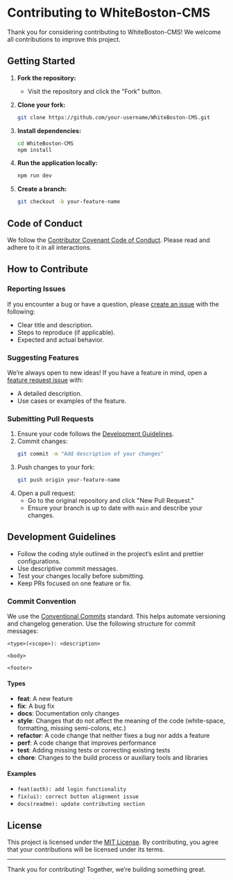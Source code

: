 # Contributing to WhiteBoston-CMS

Thank you for considering contributing to WhiteBoston-CMS! We welcome all contributions to improve this project.

## Getting Started

1. **Fork the repository:**

   - Visit the repository and click the "Fork" button.

2. **Clone your fork:**

   ```bash
   git clone https://github.com/your-username/WhiteBoston-CMS.git
   ```

3. **Install dependencies:**

   ```bash
   cd WhiteBoston-CMS
   npm install
   ```

4. **Run the application locally:**

   ```bash
   npm run dev
   ```

5. **Create a branch:**
   ```bash
   git checkout -b your-feature-name
   ```

## Code of Conduct

We follow the [Contributor Covenant Code of Conduct](CODE_OF_CONDUCT.md). Please read and adhere to it in all interactions.

## How to Contribute

### Reporting Issues

If you encounter a bug or have a question, please [create an issue](https://github.com/WhiteBoston-CMS/WhiteBoston-CMS/issues) with the following:

- Clear title and description.
- Steps to reproduce (if applicable).
- Expected and actual behavior.

### Suggesting Features

We’re always open to new ideas! If you have a feature in mind, open a [feature request issue](https://github.com/WhiteBoston-CMS/WhiteBoston-CMS/issues) with:

- A detailed description.
- Use cases or examples of the feature.

### Submitting Pull Requests

1. Ensure your code follows the [Development Guidelines](#development-guidelines).
2. Commit changes:
   ```bash
   git commit -m "Add description of your changes"
   ```
3. Push changes to your fork:
   ```bash
   git push origin your-feature-name
   ```
4. Open a pull request:
   - Go to the original repository and click "New Pull Request."
   - Ensure your branch is up to date with `main` and describe your changes.

## Development Guidelines

- Follow the coding style outlined in the project’s eslint and prettier configurations.
- Use descriptive commit messages.
- Test your changes locally before submitting.
- Keep PRs focused on one feature or fix.

### Commit Convention

We use the [Conventional Commits](https://www.conventionalcommits.org/) standard. This helps automate versioning and changelog generation. Use the following structure for commit messages:

```plaintext
<type>(<scope>): <description>

<body>

<footer>
```

#### Types

- **feat**: A new feature
- **fix**: A bug fix
- **docs**: Documentation only changes
- **style**: Changes that do not affect the meaning of the code (white-space, formatting, missing semi-colons, etc.)
- **refactor**: A code change that neither fixes a bug nor adds a feature
- **perf**: A code change that improves performance
- **test**: Adding missing tests or correcting existing tests
- **chore**: Changes to the build process or auxiliary tools and libraries

#### Examples

- `feat(auth): add login functionality`
- `fix(ui): correct button alignment issue`
- `docs(readme): update contributing section`

## License

This project is licensed under the [MIT License](LICENSE). By contributing, you agree that your contributions will be licensed under its terms.

---

Thank you for contributing! Together, we’re building something great.
